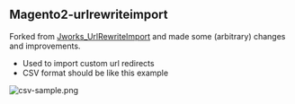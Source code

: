 ## Magento2-urlrewriteimport

Forked from [Jworks_UrlRewriteImport](https://github.com/Jitheesh/Magento2-urlrewriteimport) and made some (arbitrary) changes and improvements.
- Used to import custom url redirects
- CSV format should be like this example

![csv-sample.png](https://bitbucket.org/repo/Lor6aBx/images/1235249998-csv-sample.png)